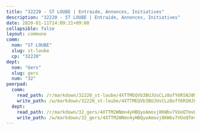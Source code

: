 ```yaml
---
title: "32220 - ST LOUBE | Entraide, Annonces, Initiatives"
description: "32220 - ST LOUBE | Entraide, Annonces, Initiatives"
date: 2020-01-11T14:09:21+09:00
collapsible: false
layout: commune
comm:
  nom: "ST LOUBE"
  slug: st-loube
  cp: "32220"
dept:
  nom: "Gers"
  slug: gers
  num: "32"
peerpad:
  comm:
    read_path: /r/markdown/32220_st-loube/4XTTMEQVb3BUJUsCLz8ofY6RSNJ8MnfAuLnh2gSHDzMRf7edu
    write_path: /w/markdown/32220_st-loube/4XTTMEQVb3BUJUsCLz8ofY6RSNJ8MnfAuLnh2gSHDzMRf7edu-K3TgUfzbKieiy12taqui8gPB36YCJfAcfhqje5DUmWTtjYcavur9iMPNWGzJKBWvM9ecdthhzCmVoScGQxsiRncxJByJBzbxKtj2f9gvzaJZX6rNdGaTQBF3JxR5eehiQvm7JCj9
  dept:
    read_path: /r/markdown/32_gers/4XTTM2WNmn4yHBQyoAmovj8KWbv7VUoQTmvDpdT3o124AgWEe
    write_path: /w/markdown/32_gers/4XTTM2WNmn4yHBQyoAmovj8KWbv7VUoQTmvDpdT3o124AgWEe-K3TgUpYJfQLfW5uoLbdwErZNx29AEkCAso1EvCZzqaD3z7aQWWvGchjPJifpsj2b2MrnxAXUWCQXyv6K9rEMDPiEmuqTRE8ziuYLh1MUbtQUwwoYxV2abqSdJr66fFRHJZtY62y8
---
```


